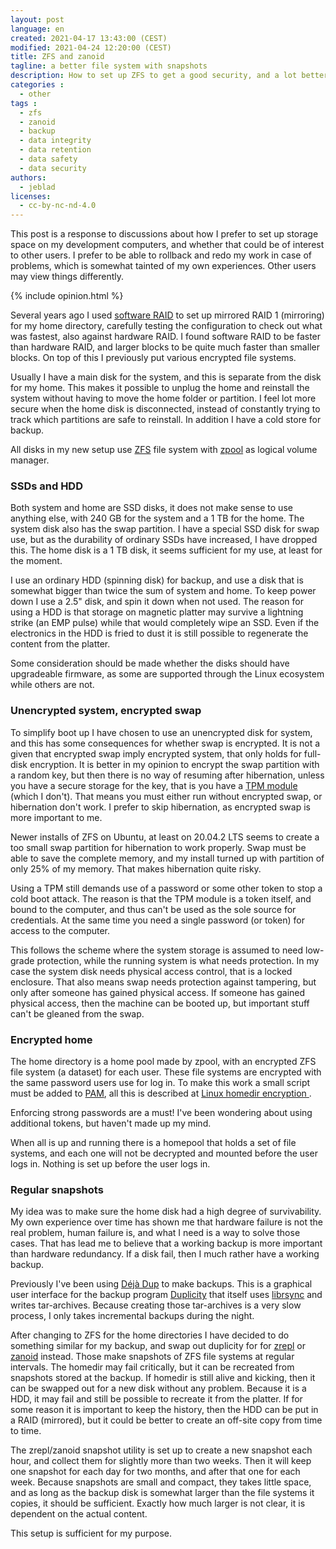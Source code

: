 ```yaml
---
layout: post
language: en
created: 2021-04-17 13:43:00 (CEST)
modified: 2021-04-24 12:20:00 (CEST)
title: ZFS and zanoid
tagline: a better file system with snapshots
description: How to set up ZFS to get a good security, and a lot better backup strategy, without wasting a fortune.
categories :
  - other
tags :
  - zfs
  - zanoid
  - backup
  - data integrity
  - data retention
  - data safety
  - data security
authors:
  - jeblad
licenses:
  - cc-by-nc-nd-4.0
---
```


This post is a response to discussions about how I prefer to set up storage space on my development computers, and whether that could be of interest to other users. I prefer to be able to rollback and redo my work in case of problems, which is somewhat tainted of my own experiences. Other users may view things differently.

<!--more-->

{% include opinion.html %}

Several years ago I used [software RAID](https://www.dataplugs.com/en/software-raid-vs-hardware-raid-advantages-disadvantages/) to set up mirrored RAID 1 (mirroring) for my home directory, carefully testing the configuration to check out what was fastest, also against hardware RAID. I found software RAID to be faster than hardware RAID, and larger blocks to be quite much faster than smaller blocks. On top of this I previously put various encrypted file systems.

Usually I have a main disk for the system, and this is separate from the disk for my home. This makes it possible to unplug the home and reinstall the system without having to move the home folder or partition. I feel lot more secure when the home disk is disconnected, instead of constantly trying to track which partitions are safe to reinstall. In addition I have a cold store for backup.

All disks in my new setup use [ZFS](https://wiki.ubuntu.com/ZFS) file system with [zpool](https://wiki.ubuntu.com/ZFS/ZPool) as logical volume manager.

### SSDs and HDD

Both system and home are SSD disks, it does not make sense to use anything else, with 240 GB for the system and a 1 TB for the home. The system disk also has the swap partition. I have a special SSD disk for swap use, but as the durability of ordinary SSDs have increased, I have dropped this. The home disk is a 1 TB disk, it seems sufficient for my use, at least for the moment.

I use an ordinary HDD (spinning disk) for backup, and use a disk that is somewhat bigger than twice the sum of system and home. To keep power down I use a 2.5" disk, and spin it down when not used. The reason for using a HDD is that storage on magnetic platter may survive a lightning strike (an EMP pulse) while that would completely wipe an SSD. Even if the electronics in the HDD is fried to dust it is still possible to regenerate the content from the platter.

Some consideration should be made whether the disks should have upgradeable firmware, as some are supported through the Linux ecosystem while others are not.

### Unencrypted system, encrypted swap

To simplify boot up I have chosen to use an unencrypted disk for system, and this has some consequences for whether swap is encrypted. It is not a given that encrypted swap imply encrypted system, that only holds for full-disk encryption. It is better in my opinion to encrypt the swap partition with a random key, but then there is no way of resuming after hibernation, unless you have a secure storage for the key, that is you have a [TPM module](https://trustedcomputinggroup.org/resource/trusted-platform-module-tpm-summary/) (which I don't). That means you must either run without encrypted swap, or hibernation don't work. I prefer to skip hibernation, as encrypted swap is more important to me.

<p class="note">Newer installs of ZFS on Ubuntu, at least on 20.04.2 LTS seems to create a too small swap partition for hibernation to work properly. Swap must be able to save the complete memory, and my install turned up with partition of only 25% of my memory. That makes hibernation quite risky.</p> 

<p class="note">Using a TPM still demands use of a password or some other token to stop a cold boot attack. The reason is that the TPM module is a token itself, and bound to the computer, and thus can't be used as the sole source for credentials. At the same time you need a single password (or token) for access to the computer.</p>

This follows the scheme where the system storage is assumed to need low-grade protection, while the running system is what needs protection. In my case the system disk needs physical access control, that is a locked enclosure. That also means swap needs protection against tampering, but only after someone has gained physical access. If someone has gained physical access, then the machine can be booted up, but important stuff can't be gleaned from the swap.

### Encrypted home

The home directory is a home pool made by zpool, with an encrypted ZFS file system (a dataset) for each user. These file systems are encrypted with the same password users use for log in. To make this work a small script must be added to [PAM](https://www.redhat.com/sysadmin/pluggable-authentication-modules-pam), all this is described at [Linux homedir encryption ](https://talldanestale.dk/2020/04/06/zfs-and-homedir-encryption/).

<p class="note">Enforcing strong passwords are a must! I've been wondering about using additional tokens, but haven't made up my mind.</p>

When all is up and running there is a homepool that holds a set of file systems, and each one will not be decrypted and mounted before the user logs in. Nothing is set up before the user logs in.

### Regular snapshots

My idea was to make sure the home disk had a high degree of survivability. My own experience over time has shown me that hardware failure is not the real problem, human failure is, and what I need is a way to solve those cases. That has lead me to believe that a working backup is more important than hardware redundancy. If a disk fail, then I much rather have a working backup.

Previously I've been using [Déjà Dup](https://wiki.gnome.org/Apps/DejaDup) to make backups. This is a graphical user interface for the backup program [Duplicity](http://duplicity.nongnu.org/) that itself uses [librsync](https://github.com/librsync/librsync) and writes tar-archives. Because creating those tar-archives is a very slow process, I only takes incremental backups during the night.

After changing to ZFS for the home directories I have decided to do something similar for my backup, and swap out duplicity for for [zrepl](https://zrepl.github.io/) or [zanoid](https://github.com/jimsalterjrs/sanoid/) instead. Those make snapshots of ZFS file systems at regular intervals. The homedir may fail critically, but it can be recreated from snapshots stored at the backup. If homedir is still alive and kicking, then it can be swapped out for a new disk without any problem. Because it is a HDD, it may fail and still be possible to recreate it from the platter. If for some reason it is important to keep the history, then the HDD can be put in a RAID (mirrored), but it could be better to create an off-site copy from time to time.

The zrepl/zanoid snapshot utility is set up to create a new snapshot each hour, and collect them for slightly more than two weeks. Then it will keep one snapshot for each day for two months, and after that one for each week. Because snapshots are small and compact, they takes little space, and as long as the backup disk is somewhat larger than the file systems it copies, it should be sufficient. Exactly how much larger is not clear, it is dependent on the actual content.

This setup is sufficient for my purpose.
